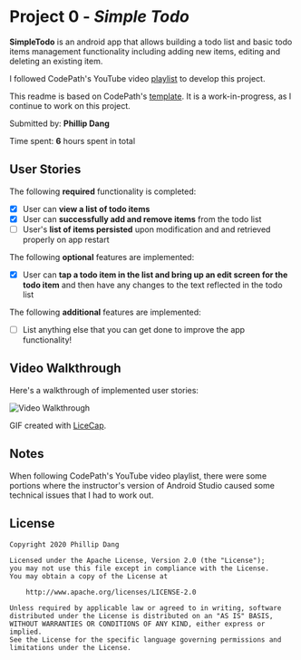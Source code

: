 # Project 0 - *Simple Todo*

**SimpleTodo** is an android app that allows building a todo list and basic todo items management functionality including adding new items, editing and deleting an existing item.

I followed CodePath's YouTube video [playlist](https://www.youtube.com/playlist?list=PLrT2tZ9JRrf6cHOlMkbmTMFt0RzpJiRGX) to develop this project.

This readme is based on CodePath's [template](https://courses.codepath.org/snippets/android_university/readme_templates/project_0_readme.md?raw=true). It is a work-in-progress, as I continue to work on this project.

Submitted by: **Phillip Dang**

Time spent: **6** hours spent in total

## User Stories

The following **required** functionality is completed:

* [x] User can **view a list of todo items**
* [x] User can **successfully add and remove items** from the todo list
* [ ] User's **list of items persisted** upon modification and and retrieved properly on app restart

The following **optional** features are implemented:

* [x] User can **tap a todo item in the list and bring up an edit screen for the todo item** and then have any changes to the text reflected in the todo list

The following **additional** features are implemented:

* [ ] List anything else that you can get done to improve the app functionality!

## Video Walkthrough

Here's a walkthrough of implemented user stories:

<img src='http://i.imgur.com/link/to/your/gif/file.gif' title='Video Walkthrough' width='' alt='Video Walkthrough' />

GIF created with [LiceCap](http://www.cockos.com/licecap/).

## Notes

When following CodePath's YouTube video playlist, there were some portions where the instructor's version of Android Studio caused some technical issues that I had to work out.

## License

    Copyright 2020 Phillip Dang

    Licensed under the Apache License, Version 2.0 (the "License");
    you may not use this file except in compliance with the License.
    You may obtain a copy of the License at

        http://www.apache.org/licenses/LICENSE-2.0

    Unless required by applicable law or agreed to in writing, software
    distributed under the License is distributed on an "AS IS" BASIS,
    WITHOUT WARRANTIES OR CONDITIONS OF ANY KIND, either express or implied.
    See the License for the specific language governing permissions and
    limitations under the License.
